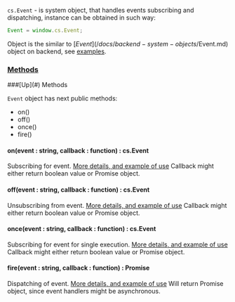 `cs.Event` - is system object, that handles events subscribing and dispatching, instance can be obtained in such way:
```javascript
Event = window.cs.Event;
```

Object is the similar to [$Event](/docs/backend-system-objects/$Event.md) object on backend, see [examples](/docs/quick-start/Events.md).

### [Methods](#methods)

<a name="methods" />
###[Up](#) Methods

`Event` object has next public methods:
* on()
* off()
* once()
* fire()

#### on(event : string, callback : function) : cs.Event
Subscribing for event. [More details, and example of use](/docs/quick-start/Events.md#wiki-subscribing)
Callback might either return boolean value or Promise object.

#### off(event : string, callback : function) : cs.Event
Unsubscribing from event. [More details, and example of use](/docs/quick-start/Events.md#wiki-subscribing)
Callback might either return boolean value or Promise object.

#### once(event : string, callback : function) : cs.Event
Subscribing for event for single execution. [More details, and example of use](/docs/quick-start/Events.md#wiki-subscribing)
Callback might either return boolean value or Promise object.

#### fire(event : string, callback : function) : Promise
Dispatching of event. [More details, and example of use](/docs/quick-start/Events.md#wiki-dispatching)
Will return Promise object, since event handlers might be asynchronous.
